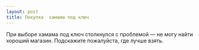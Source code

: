 ```yaml
---
layout: post 
title: Покупка  хамама под ключ 
--- 
```

При выборе хамама под ключ столкнулся с проблемой — не могу найти хороший магазин. Подскажите пожалуйста, где лучше взять.
